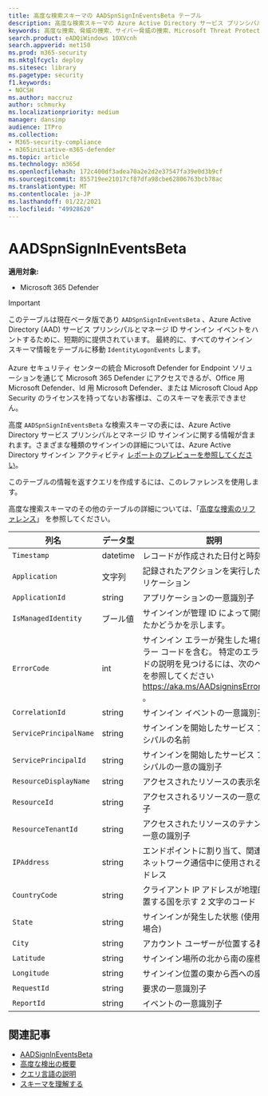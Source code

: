 ```yaml
---
title: 高度な検索スキーマの AADSpnSignInEventsBeta テーブル
description: 高度な検索スキーマの Azure Active Directory サービス プリンシパルと管理対象 ID サインイン イベント テーブルに関連付けられている情報について説明します。
keywords: 高度な捜索、脅威の捜索、サイバー脅威の捜索、Microsoft Threat Protection、Microsoft 365、mtp、m365、検索、クエリ、テレメトリ、スキーマ リファレンス、kusto、テーブル、列、データ型、説明、AlertInfo、アラート、エンティティ、証拠、ファイル、IP アドレス、デバイス、コンピューター、ユーザー、アカウント、ID、AAD
search.product: eADQiWindows 10XVcnh
search.appverid: met150
ms.prod: m365-security
ms.mktglfcycl: deploy
ms.sitesec: library
ms.pagetype: security
f1.keywords:
- NOCSH
ms.author: maccruz
author: schmurky
ms.localizationpriority: medium
manager: dansimp
audience: ITPro
ms.collection:
- M365-security-compliance
- m365initiative-m365-defender
ms.topic: article
ms.technology: m365d
ms.openlocfilehash: 172c400df3adea70a2e2d2e37547fa39e0d3b9cf
ms.sourcegitcommit: 855719ee21017cf87dfa98cbe62806763bcb78ac
ms.translationtype: MT
ms.contentlocale: ja-JP
ms.lasthandoff: 01/22/2021
ms.locfileid: "49928620"
---
```

# <a name="aadspnsignineventsbeta"></a>AADSpnSignInEventsBeta

**適用対象:**

- Microsoft 365 Defender

>[!IMPORTANT]
> このテーブルは現在ベータ版であり `AADSpnSignInEventsBeta` 、Azure Active Directory (AAD) サービス プリンシパルとマネージ ID サインイン イベントをハントするために、短期的に提供されています。 最終的に、すべてのサインイン スキーマ情報をテーブルに移動 `IdentityLogonEvents` します。<br><br>
> Azure セキュリティ センターの統合 Microsoft Defender for Endpoint ソリューションを通じて Microsoft 365 Defender にアクセスできるが、Office 用 Microsoft Defender、Id 用 Microsoft Defender、または Microsoft Cloud App Security のライセンスを持ってないお客様は、このスキーマを表示できません。 



高度 `AADSpnSignInEventsBeta` な検索スキーマの表には、Azure Active Directory サービス プリンシパルとマネージ ID サインインに関する情報が含まれます。さまざまな種類のサインインの詳細については、Azure Active Directory サインイン アクティビティ [レポートのプレビューを参照してください](https://docs.microsoft.com/azure/active-directory/reports-monitoring/concept-all-sign-ins)。

このテーブルの情報を返すクエリを作成するには、このレファレンスを使用します。

高度な捜索スキーマのその他のテーブルの詳細については、「[高度な捜索のリファレンス](https://docs.microsoft.com/windows/security/threat-protection/microsoft-defender-atp/advanced-hunting-reference)」 を参照してください。





| 列名     | データ型 | 説明   |
| ----- | ----- | ---- |
| `Timestamp` | datetime      | レコードが作成された日付と時刻                                                                                                     |
| `Application`          | 文字列        | 記録されたアクションを実行したアプリケーション                                                                                                   |
| `ApplicationId`        | string        | アプリケーションの一意識別子                                                                                                           |
| `IsManagedIdentity`    | ブール値       | サインインが管理 ID によって開始されたかどうかを示します。                                                                               |
| `ErrorCode`            | int        | サインイン エラーが発生した場合のエラー コードを含む。 特定のエラー コードの説明を見つけるには、次のページを参照してください <https://aka.ms/AADsigninsErrorCodes> 。 |
| `CorrelationId`        | string        | サインイン イベントの一意識別子                                                                                                          |
| `ServicePrincipalName` | string        | サインインを開始したサービス プリンシパルの名前                                                                                        |
| `ServicePrincipalId`   | string        | サインインを開始したサービス プリンシパルの一意の識別子                                                                           |
| `ResourceDisplayName`  | string        | アクセスされたリソースの表示名                                                                                                           |
| `ResourceId`           | string        | アクセスされるリソースの一意の識別子                                                                                                      |
| `ResourceTenantId`     | string        | アクセスされたリソースのテナントの一意の識別子                                                                                        |
| `IPAddress`            | string        | エンドポイントに割り当て、関連するネットワーク通信中に使用される IP アドレス                                                              |
| `CountryCode`          | string        | クライアント IP アドレスが地理的に位置する国を示す 2 文字のコード                                                                |
| `State`                | string        | サインインが発生した状態 (使用可能な場合)                                                                                                  |
| `City`                 | string        | アカウント ユーザーが位置する都市                                                                                                          |
| `Latitude`             | string        | サインイン場所の北から南の座標                                                                                          |
| `Longitude`            | string        | サインイン位置の東から西への座標                                                                                            |
| `RequestId`            | string        | 要求の一意識別子                                                                                                                |
|`ReportId` | string | イベントの一意識別子 | 

 

## <a name="related-articles"></a>関連記事

-   [AADSignInEventsBeta](https://docs.microsoft.com/microsoft-365/security/mtp/advanced-hunting-aadsignineventsbeta-table)
-   [高度な検出の概要](https://docs.microsoft.com/windows/security/threat-protection/microsoft-defender-atp/advanced-hunting-overview)
-   [クエリ言語の説明](https://docs.microsoft.com/windows/security/threat-protection/microsoft-defender-atp/advanced-hunting-query-language)
-   [スキーマを理解する](https://docs.microsoft.com/windows/security/threat-protection/microsoft-defender-atp/advanced-hunting-schema-reference)

